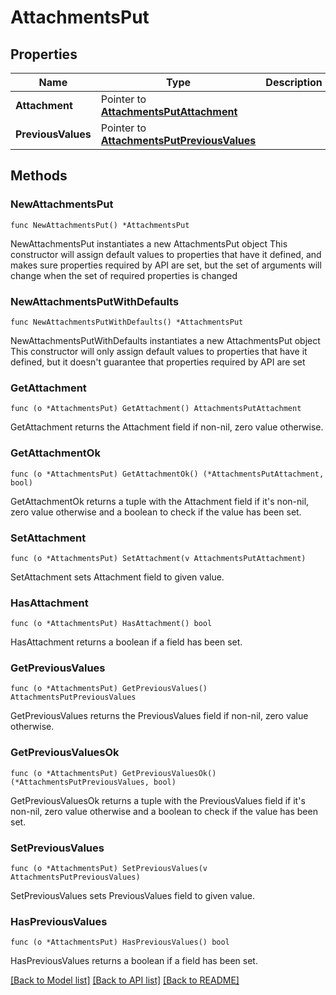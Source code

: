 # AttachmentsPut

## Properties

Name | Type | Description | Notes
------------ | ------------- | ------------- | -------------
**Attachment** | Pointer to [**AttachmentsPutAttachment**](AttachmentsPutAttachment.md) |  | [optional] 
**PreviousValues** | Pointer to [**AttachmentsPutPreviousValues**](AttachmentsPutPreviousValues.md) |  | [optional] 

## Methods

### NewAttachmentsPut

`func NewAttachmentsPut() *AttachmentsPut`

NewAttachmentsPut instantiates a new AttachmentsPut object
This constructor will assign default values to properties that have it defined,
and makes sure properties required by API are set, but the set of arguments
will change when the set of required properties is changed

### NewAttachmentsPutWithDefaults

`func NewAttachmentsPutWithDefaults() *AttachmentsPut`

NewAttachmentsPutWithDefaults instantiates a new AttachmentsPut object
This constructor will only assign default values to properties that have it defined,
but it doesn't guarantee that properties required by API are set

### GetAttachment

`func (o *AttachmentsPut) GetAttachment() AttachmentsPutAttachment`

GetAttachment returns the Attachment field if non-nil, zero value otherwise.

### GetAttachmentOk

`func (o *AttachmentsPut) GetAttachmentOk() (*AttachmentsPutAttachment, bool)`

GetAttachmentOk returns a tuple with the Attachment field if it's non-nil, zero value otherwise
and a boolean to check if the value has been set.

### SetAttachment

`func (o *AttachmentsPut) SetAttachment(v AttachmentsPutAttachment)`

SetAttachment sets Attachment field to given value.

### HasAttachment

`func (o *AttachmentsPut) HasAttachment() bool`

HasAttachment returns a boolean if a field has been set.

### GetPreviousValues

`func (o *AttachmentsPut) GetPreviousValues() AttachmentsPutPreviousValues`

GetPreviousValues returns the PreviousValues field if non-nil, zero value otherwise.

### GetPreviousValuesOk

`func (o *AttachmentsPut) GetPreviousValuesOk() (*AttachmentsPutPreviousValues, bool)`

GetPreviousValuesOk returns a tuple with the PreviousValues field if it's non-nil, zero value otherwise
and a boolean to check if the value has been set.

### SetPreviousValues

`func (o *AttachmentsPut) SetPreviousValues(v AttachmentsPutPreviousValues)`

SetPreviousValues sets PreviousValues field to given value.

### HasPreviousValues

`func (o *AttachmentsPut) HasPreviousValues() bool`

HasPreviousValues returns a boolean if a field has been set.


[[Back to Model list]](../README.md#documentation-for-models) [[Back to API list]](../README.md#documentation-for-api-endpoints) [[Back to README]](../README.md)


